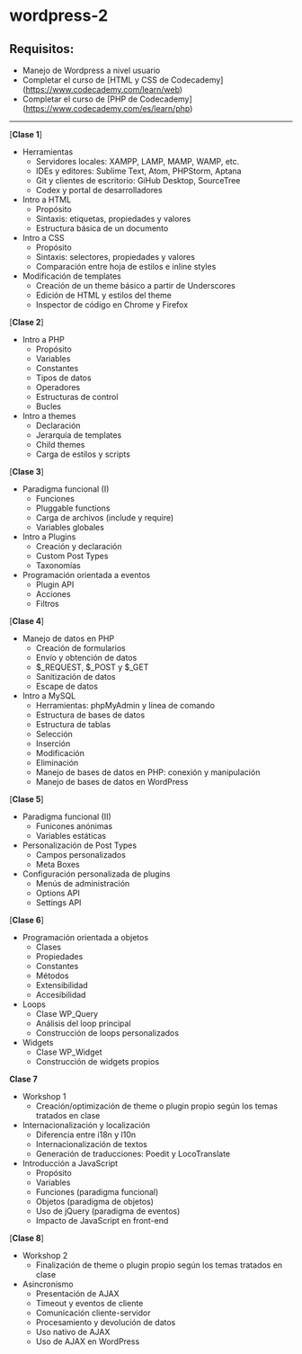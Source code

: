 # wordpress-2

## Requisitos:
- Manejo de Wordpress a nivel usuario
- Completar el curso de [HTML y CSS de Codecademy]  (<https://www.codecademy.com/learn/web>)
- Completar el curso de [PHP de Codecademy]  (<https://www.codecademy.com/es/learn/php>)

------------

[**Clase 1**]
  - Herramientas
    - Servidores locales: XAMPP, LAMP, MAMP, WAMP, etc.
    - IDEs y editores: Sublime Text, Atom, PHPStorm, Aptana
    - Git y clientes de escritorio: GiHub Desktop, SourceTree
    - Codex y portal de desarrolladores
  - Intro a HTML
    - Propósito
    - Sintaxis: etiquetas, propiedades y valores
    - Estructura básica de un documento
  - Intro a CSS
    - Propósito
    - Sintaxis: selectores, propiedades y valores
    - Comparación entre hoja de estilos e inline styles
  - Modificación de templates
    - Creación de un theme básico a partir de Underscores
    - Edición de HTML y estilos del theme
    - Inspector de código en Chrome y Firefox
 
[**Clase 2**]
  - Intro a PHP
    - Propósito
    - Variables
    - Constantes
    - Tipos de datos
    - Operadores
    - Estructuras de control
    - Bucles
  - Intro a themes
    - Declaración
    - Jerarquía de templates
    - Child themes
    - Carga de estilos y scripts
  
[**Clase 3**]
  - Paradigma funcional (I)
    - Funciones
    - Pluggable functions
    - Carga de archivos (include y require)
    - Variables globales
  - Intro a Plugins
    - Creación y declaración
    - Custom Post Types
    - Taxonomías
  - Programación orientada a eventos
    - Plugin API
    - Acciones
    - Filtros

[**Clase 4**]
  - Manejo de datos en PHP
    - Creación de formularios
    - Envío y obtención de datos
    - $_REQUEST, $_POST y $_GET
    - Sanitización de datos
    - Escape de datos
  - Intro a MySQL
    - Herramientas: phpMyAdmin y línea de comando
    - Estructura de bases de datos
    - Estructura de tablas
    - Selección
    - Inserción
    - Modificación
    - Eliminación
    - Manejo de bases de datos en PHP: conexión y manipulación
    - Manejo de bases de datos en WordPress
 
[**Clase 5**] 
  - Paradigma funcional (II)
    - Funicones anónimas
    - Variables estáticas
  - Personalización de Post Types
    - Campos personalizados
    - Meta Boxes
  - Configuración personalizada de plugins
    - Menús de administración
    - Options API
    - Settings API
  
[**Clase 6**]
  - Programación orientada a objetos
    - Clases
    - Propiedades
    - Constantes
    - Métodos
    - Extensibilidad
    - Accesibilidad
  - Loops
    - Clase WP_Query
    - Análisis del loop principal
    - Construcción de loops personalizados
  - Widgets
    - Clase WP_Widget
    - Construcción de widgets propios
 
**Clase 7**
  - Workshop 1
    - Creación/optimización de theme o plugin propio según los temas tratados en clase 
  - Internacionalización y localización
    - Diferencia entre i18n y l10n
    - Internacionalización de textos
    - Generación de traducciones: Poedit y LocoTranslate
  - Introducción a JavaScript
    - Propósito
    - Variables
    - Funciones (paradigma funcional)
    - Objetos (paradigma de objetos)
    - Uso de jQuery (paradigma de eventos)
    - Impacto de JavaScript en front-end
 
[**Clase 8**]
  - Workshop 2
    - Finalización de theme o plugin propio según los temas tratados en clase 
  - Asincronismo
    - Presentación de AJAX
    - Timeout y eventos de cliente
    - Comunicación cliente-servidor
    - Procesamiento y devolución de datos
    - Uso nativo de AJAX
    - Uso de AJAX en WordPress
 

